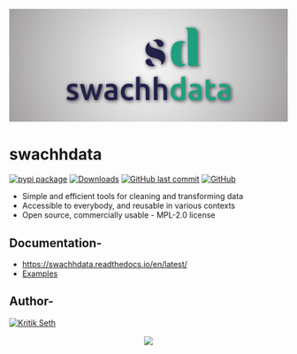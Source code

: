 ![](https://raw.githubusercontent.com/swachhdata/swachhdata/main/logo/sd-cover.png)

# swachhdata

[![pypi package](https://badge.fury.io/py/swachhdata.svg)](https://pypi.org/project/swachhdata)
[![Downloads](https://static.pepy.tech/personalized-badge/swachhdata?period=total&units=international_system&left_color=gray&right_color=blue&left_text=Downloads)](https://pepy.tech/project/swachhdata)
[![GitHub last commit](https://img.shields.io/github/last-commit/kritikseth/swachhdata.svg)](https://github.com/swachhdata/swachhdata/)
[![GitHub](https://img.shields.io/github/license/kritikseth/swachhdata.svg)](https://github.com/kritikseth/swachhdata/blob/master/LICENSE)

* Simple and efficient tools for cleaning and transforming data
* Accessible to everybody, and reusable in various contexts
* Open source, commercially usable - MPL-2.0 license

## Documentation- 

* https://swachhdata.readthedocs.io/en/latest/
* [Examples](https://colab.research.google.com/drive/1IH7ve5xoQ4vLyrRP4HvTCYBlj1Ub1GGS?usp=sharing#scrollTo=3Seymy37xQk4)

## Author-

<a href="https://kritikseth.github.io/ipynbtagredirect" target="_parent"><img src="https://raw.githack.com/kritikseth/kritikseth/master/assets/icons/kritik_ipynbtagredirect.svg" alt="Kritik Seth"/></a>


<p align='center'>
  <img align='center' src="https://visitor-badge.glitch.me/badge?page_id=swachhdata.visitor-badge">
<p/>
